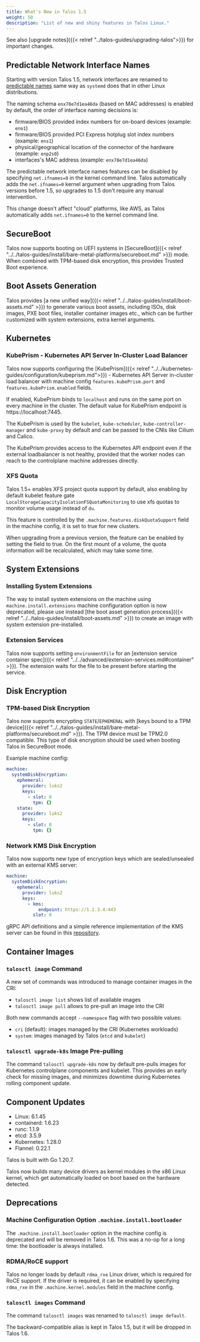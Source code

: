 ```yaml
---
title: What's New in Talos 1.5
weight: 50
description: "List of new and shiny features in Talos Linux."
---
```


See also [upgrade notes]({{< relref "../talos-guides/upgrading-talos">}}) for important changes.

## Predictable Network Interface Names

Starting with version Talos 1.5, network interfaces are renamed to [predictable names](https://www.freedesktop.org/wiki/Software/systemd/PredictableNetworkInterfaceNames/)
same way as `systemd` does that in other Linux distributions.

The naming schema `enx78e7d1ea46da` (based on MAC addresses) is enabled by default, the order of interface naming decisions is:

* firmware/BIOS provided index numbers for on-board devices (example: `eno1`)
* firmware/BIOS provided PCI Express hotplug slot index numbers (example: `ens1`)
* physical/geographical location of the connector of the hardware (example: `enp2s0`)
* interfaces's MAC address (example: `enx78e7d1ea46da`)

The predictable network interface names features can be disabled by specifying `net.ifnames=0` in the kernel command line.
Talos automatically adds the `net.ifnames=0` kernel argument when upgrading from Talos versions before 1.5, so upgrades to 1.5 don't require any manual intervention.

This change doesn't affect "cloud" platforms, like AWS, as Talos automatically adds `net.ifnames=0` to the kernel command line.

## SecureBoot

Talos now supports booting on UEFI systems in [SecureBoot]({{< relref "../../talos-guides/install/bare-metal-platforms/secureboot.md" >}}) mode.
When combined with TPM-based disk encryption, this provides Trusted Boot experience.

## Boot Assets Generation

Talos provides [a new unified way]({{< relref "../../talos-guides/install/boot-assets.md" >}}) to generate various boot assets, including ISOs, disk images, PXE boot files, installer container images etc., which can be
further customized with system extensions, extra kernel arguments.

## Kubernetes

### KubePrism - Kubernetes API Server In-Cluster Load Balancer

Talos now supports configuring the [KubePrism]({{< relref "../../kubernetes-guides/configuration/kubeprism.md">}}) - Kubernetes API Server in-cluster load balancer with machine config
`features.kubePrism.port` and `features.kubePrism.enabled` fields.

If enabled, KubePrism binds to `localhost` and runs on the same port on every machine in the cluster.
The default value for KubePrism endpoint is https://localhost:7445.

The KubePrism is used by the `kubelet`, `kube-scheduler`, `kube-controller-manager`
and `kube-proxy` by default and can be passed to the CNIs like Cilium and Calico.

The KubePrism provides access to the Kubernetes API endpoint even if the external loadbalancer
is not healthy, provided that the worker nodes can reach to the controlplane machine addresses directly.

### XFS Quota

Talos 1.5+ enables XFS project quota support by default, also enabling by default
kubelet feature gate `LocalStorageCapacityIsolationFSQuotaMonitoring` to use xfs quotas
to monitor volume usage instead of `du`.

This feature is controlled by the `.machine.features.diskQuotaSupport` field in the machine config,
it is set to true for new clusters.

When upgrading from a previous version, the feature can be enabled by setting the field to true.
On the first mount of a volume, the quota information will be recalculated, which may take some time.

## System Extensions

### Installing System Extensions

The way to install system extensions on the machine using `machine.install.extensions` machine configuration option is now deprecated,
please use instead [the boot asset generation process]({{< relref "../../talos-guides/install/boot-assets.md" >}}) to create an image with system extension pre-installed.

### Extension Services

Talos now supports setting `environmentFile` for an [extension service container spec]({{< relref "../../advanced/extension-services.md#container" >}}).
The extension waits for the file to be present before starting the service.

## Disk Encryption

### TPM-based Disk Encryption

Talos now supports encrypting `STATE`/`EPHEMERAL` with [keys bound to a TPM device]({{< relref "../../talos-guides/install/bare-metal-platforms/secureboot.md" >}}).
The TPM device must be TPM2.0 compatible.
This type of disk encryption should be used when booting Talos in SecureBoot mode.

Example machine config:

```yaml
machine:
  systemDiskEncryption:
    ephemeral:
      provider: luks2
      keys:
        - slot: 0
          tpm: {}
    state:
      provider: luks2
      keys:
        - slot: 0
          tpm: {}
```

### Network KMS Disk Encryption

Talos now supports new type of encryption keys which are sealed/unsealed with an external KMS server:

```yaml
machine:
  systemDiskEncryption:
    ephemeral:
      provider: luks2
      keys:
        - kms:
            endpoint: https://1.2.3.4:443
          slot: 0
```

gRPC API definitions and a simple reference implementation of the KMS server can be found in this
[repository](https://github.com/siderolabs/kms-client/blob/main/cmd/kms-server/main.go).

## Container Images

### `talosctl image` Command

A new set of commands was introduced to manage container images in the CRI:

* `talosctl image list` shows list of available images
* `talosctl image pull` allows to pre-pull an image into the CRI

Both new commands accept `--namespace` flag with two possible values:

* `cri` (default): images managed by the CRI (Kubernetes workloads)
* `system`: images managed by Talos (`etcd` and `kubelet`)

### `talosctl upgrade-k8s` Image Pre-pulling

The command `talosctl upgrade-k8s` now by default pre-pulls images for Kubernetes controlplane components
and kubelet.
This provides an early check for missing images, and minimizes downtime during Kubernetes
rolling component update.

## Component Updates

* Linux: 6.1.45
* containerd: 1.6.23
* runc: 1.1.9
* etcd: 3.5.9
* Kubernetes: 1.28.0
* Flannel: 0.22.1

Talos is built with Go 1.20.7.

Talos now builds many device drivers as kernel modules in the x86 Linux kernel, which get automatically loaded on boot based on the hardware detected.

## Deprecations

### Machine Configuration Option `.machine.install.bootloader`

The `.machine.install.bootloader` option in the machine config is deprecated and will be removed in Talos 1.6.
This was a no-op for a long time: the bootloader is always installed.

### RDMA/RoCE support

Talos no longer loads by default `rdma_rxe` Linux driver, which is required for RoCE support.
If the driver is required, it can be enabled by specifying `rdma_rxe` in the `.machine.kernel.modules` field in the machine config.

### `talosctl images` Command

The command `talosctl images` was renamed to `talosctl image default`.

The backward-compatible alias is kept in Talos 1.5, but it will be dropped in Talos 1.6.
